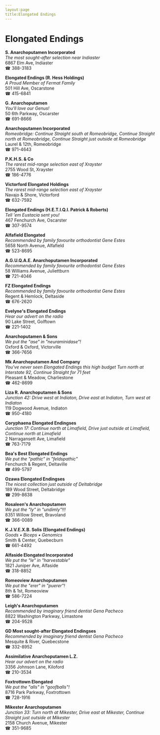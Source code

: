 ```yaml
---
layout:page
title:Elongated Endings
---
```

# Elongated Endings

**S. Anarchoputamen Incorporated**  
_The most sought-after selection near Indiaster_  
6867 Elm Ave, Indiaster  
☎ 388-3183



**Elongated Endings (R. Hess Holdings)**  
_A Proud Member of Fermat Family_  
501 Hill Ave, Oscarstone  
☎ 415-6841



**G. Anarchoputamen**  
_You'll love our Genus!_  
50 6th Parkway, Oscarster  
☎ 691-8666



**Anarchoputamen Incorporated**  
_Romeobridge: Continue Straight south at Romeobridge, Continue Straight north at Romeobridge, Continue Straight just outside at Romeobridge_  
Laurel & 12th, Romeobridge  
☎ 971-4643



**P.K.H.S. & Co**  
_The rarest mid-range selection east of Xrayster_  
2755 Wood St, Xrayster  
☎ 186-4776



**Victorford Elongated Holdings**  
_The rarest mid-range selection east of Xrayster_  
Navajo & Shore, Victorford  
☎ 632-7592



**Elongated Endings (H.E.T.I.Q.I. Patrick & Roberts)**  
_Tell 'em Eustacia sent you!_  
467 Fenchurch Ave, Oscarster  
☎ 307-9574



**Alfafield Elongated**  
_Recommended by family favourite orthodontist Gene Estes_  
5658 North Avenue, Alfafield  
☎ 523-8695



**A.G.U.Q.A.E. Anarchoputamen Incorporated**  
_Recommended by family favourite orthodontist Gene Estes_  
58 Williams Avenue, Juliettburn  
☎ 721-4046



**FZ Elongated Endings**  
_Recommended by family favourite orthodontist Gene Estes_  
Regent & Hemlock, Deltaside  
☎ 676-2620



**Evelyne's Elongated Endings**  
_Hear our advert on the radio_  
90 Lake Street, Golftown  
☎ 221-1402



**Anarchoputamen & Sons**  
_We put the "ase" in "neuraminidase"!_  
Oxford & Oxford, Victorville  
☎ 366-7656



**Mk Anarchoputamen And Company**  
_You've never seen Elongated Endings this high budget 
Turn north at Interstate 92, Continue Straight for 71 feet_  
Pleasant & Meadow, Charliestone  
☎ 462-8699



**Liza R. Anarchoputamen & Sons**  
_Junction 42: Drive west at Indiaton, Drive east at Indiaton, Turn west at Indiaton_  
119 Dogwood Avenue, Indiaton  
☎ 950-4180



**Coryphaena Elongated Endingses**  
_Junction 17: Continue north at Limafield, Drive just outside at Limafield, Continue north at Limafield_  
2 Narragansett Ave, Limafield  
☎ 763-7179



**Bea's Best Elongated Endings**  
_We put the "pathic" in "feldspathic"_  
Fenchurch & Regent, Deltaville  
☎ 499-5797



**Ozawa Elongated Endingses**  
_The nicest collection just outside of Deltabridge_  
189 Wood Street, Deltabridge  
☎ 299-8638



**Rosaleen's Anarchoputamen**  
_We put the "ly" in "undimly"!!!_  
8351 Willow Street, Bravoland  
☎ 366-0089



**K.J.V.E.X.B. Solis (Elongated Endings)**  
_Goods • Biceps • Genomics_  
Smith & Center, Quebecburn  
☎ 661-4492



**Alfaside Elongated Incorporated**  
_We put the "le" in "harvestable"_  
1821 Juniper Ave, Alfaside  
☎ 318-8852



**Romeoview Anarchoputamen**  
_We put the "erer" in "puerer"!_  
8th & 1st, Romeoview  
☎ 586-7224



**Leigh's Anarchoputamen**  
_Recommended by imaginary friend dentist Gena Pacheco_  
8822 Washington Parkway, Limastone  
☎ 204-9528



**GD Most sought-after Elongated Endingses**  
_Recommended by imaginary friend dentist Gena Pacheco_  
Mesquite & River, Quebecstone  
☎ 332-8952



**Assimilative Anarchoputamen L.Z.**  
_Hear our advert on the radio_  
3356 Johnson Lane, Kiloford  
☎ 210-3534



**Foxtrottown Elongated**  
_We put the "alls" in "goofballs"!_  
8716 Park Parkway, Foxtrottown  
☎ 728-1916



**Mikester Anarchoputamen**  
_Junction 33: Turn north at Mikester, Drive east at Mikester, Continue Straight just outside at Mikester_  
2158 Church Avenue, Mikester  
☎ 351-9685



